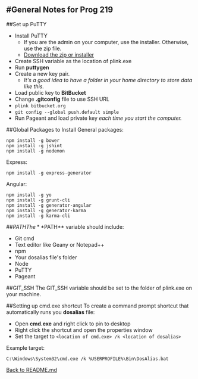 #General Notes for Prog 219
-------------
##Set up PuTTY
  

 - Install PuTTY
	 - If you are the admin on your computer, use the installer. Otherwise, use the zip file.
	 - [Download the zip or installer](http://www.chiark.greenend.org.uk/~sgtatham/putty/download.html)
 - Create SSH variable as the location of plink.exe
 - Run **puttygen**
 - Create a new key pair.
	 - *It's a good idea to have a folder in your home directory to store data like this.*
 - Load public key to **BitBucket**
 - Change **.gitconfig** file to use SSH URL
 - `plink bitbucket.org`
 - `git config --global push.default simple`
 - Run Pageant and load private key *each time you start the computer.*


##Global Packages to Install
General packages:  

	npm install -g bower
	npm install -g jshint
	npm install -g nodemon

Express:  


	npm install -g express-generator
Angular:  

	npm install -g yo
	npm install -g grunt-cli
	npm install -g generator-angular 
	npm install -g generator-karma 
	npm install -g karma-cli


	
##$PATH 
The **$PATH** variable should include:

- Git cmd
- Text editor like Geany or Notepad++
- npm
- Your dosalias file's folder
- Node
- PuTTY
- Pageant

##GIT_SSH
The GIT_SSH variable should be set to the folder of plink.exe on your machine.

##Setting up cmd.exe shortcut
To create a command prompt shortcut that automatically runs you **dosalias** file:  

 - Open **cmd.exe** and right click to pin to desktop
 - Right click the shortcut and open the properties window
 - Set the target to `<location of cmd.exe> /k <location of dosalias> `

Example target:  

	C:\Windows\System32\cmd.exe /k %USERPROFILE%\Bin\DosAlias.bat




[Back to README.md](https://github.com/SamanthaHoke/Markdown-Documents/blob/master/README.md)